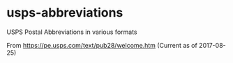 # usps-abbreviations
USPS Postal Abbreviations in various formats

From https://pe.usps.com/text/pub28/welcome.htm (Current as of 2017-08-25)